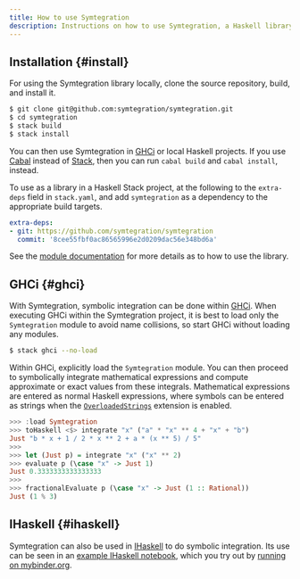 ```yaml
---
title: How to use Symtegration
description: Instructions on how to use Symtegration, a Haskell library for symbolic integration.
---
```


## Installation {#install}

For using the Symtegration library locally, clone the source repository, build, and install it.

```bash
$ git clone git@github.com:symtegration/symtegration.git
$ cd symtegration
$ stack build
$ stack install
```

You can then use Symtegration in [GHCi](#ghci) or local Haskell projects.
If you use [Cabal] instead of [Stack], then you can run `cabal build` and `cabal install`, instead.

[Cabal]: https://www.haskell.org/cabal/

[Stack]: https://docs.haskellstack.org/

To use as a library in a Haskell Stack project, at the following to the `extra-deps` field in `stack.yaml`,
and add `symtegration` as a dependency to the appropriate build targets.

```yaml
extra-deps:
- git: https://github.com/symtegration/symtegration
  commit: '8cee55fbf0ac86565996e2d0209dac56e348bd6a'
```

See the [module documentation] for more details as to how to use the library.

[module documentation]: https://doc.symtegration.dev/symtegration/latest/Symtegration.html

## GHCi {#ghci}

With Symtegration, symbolic integration can be done within [GHCi].
When executing GHCi within the Symtegration project, it is best
to load only the `Symtegration` module to avoid name collisions,
so start GHCi without loading any modules.

```bash
$ stack ghci --no-load
```

Within GHCi, explicitly load the `Symtegration` module.
You can then proceed to symbolically integrate mathematical expressions
and compute approximate or exact values from these integrals.
Mathematical expressions are entered as normal Haskell expressions,
where symbols can be entered as strings when the [`OverloadedStrings`] extension is enabled.

```haskell
>>> :load Symtegration
>>> toHaskell <$> integrate "x" ("a" * "x" ** 4 + "x" + "b")
Just "b * x + 1 / 2 * x ** 2 + a * (x ** 5) / 5"
>>>
>>> let (Just p) = integrate "x" ("x" ** 2)
>>> evaluate p (\case "x" -> Just 1)
Just 0.3333333333333333
>>>
>>> fractionalEvaluate p (\case "x" -> Just (1 :: Rational))
Just (1 % 3)
```

[GHCi]: https://downloads.haskell.org/ghc/latest/docs/users_guide/ghci.html

[`OverloadedStrings`]: https://ghc.gitlab.haskell.org/ghc/doc/users_guide/exts/overloaded_strings.html

## IHaskell {#ihaskell}

Symtegration can also be used in [IHaskell] to do symbolic integration.
Its use can be seen in an [example IHaskell notebook],
which you try out by [running on mybinder.org].

[IHaskell]: https://github.com/IHaskell/IHaskell

[example IHaskell notebook]: https://github.com/chungyc/haskell-notebooks/blob/main/Symtegration.ipynb

[running on mybinder.org]: https://mybinder.org/v2/gh/chungyc/ihaskell/custom?urlpath=git-pull%3Frepo%3Dhttps%253A%252F%252Fgithub.com%252Fchungyc%252Fhaskell-notebooks%26urlpath%3Dlab%252Ftree%252Fhaskell-notebooks%252FSymtegration.ipynb%26branch%3Dmain
